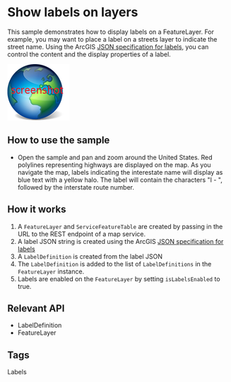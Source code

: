 # Show labels on layers

This sample demonstrates how to display labels on a FeatureLayer. For example, you may want to place a label on a streets layer to indicate the street name. Using the ArcGIS [JSON specification for labels](https://developers.arcgis.com/web-map-specification/objects/labelingInfo/), you can control the content and the display properties of a label.

![](screenshot.png)

## How to use the sample
- Open the sample and pan and zoom around the United States. Red polylines representing highways are displayed on the map. As you navigate the map, labels indicating the interestate name will display as blue text with a yellow halo. The label will contain the characters "I - ", followed by the interstate route number.

## How it works
1. A `FeatureLayer` and `ServiceFeatureTable` are created by passing in the URL to the REST endpoint of a map service.
2. A label JSON string is created using the ArcGIS [JSON specification for labels](https://developers.arcgis.com/web-map-specification/objects/labelingInfo/)
3. A `LabelDefinition` is created from the label JSON
4. The `LabelDefinition` is added to the list of `LabelDefinitions` in the `FeatureLayer` instance.
5. Labels are enabled on the `FeatureLayer` by setting `isLabelsEnabled` to true.

## Relevant API
 - LabelDefinition
 - FeatureLayer

## Tags
Labels
